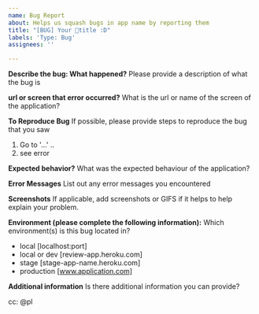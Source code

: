 ```yaml
---
name: Bug Report
about: Helps us squash bugs in app name by reporting them
title: "[BUG] Your 🐞title :D"
labels: 'Type: Bug'
assignees: ''

---
```


**Describe the bug: What happened?**
Please provide a description of what the bug is

**url or screen that error occurred?**
What is the url or name of the screen of the application?

**To Reproduce Bug**
If possible, please provide steps to reproduce the bug that you saw

1. Go to '...'
..
3. see error

**Expected behavior?**
What was the expected behaviour of the application?

**Error Messages**
List out any error messages you encountered


**Screenshots**
If applicable, add screenshots or GIFS if it helps to help explain your problem.

**Environment (please complete the following information):**
Which environment(s) is this bug located in?

- local        [localhost:port]
- local or dev [review-app.heroku.com]
- stage        [stage-app-name.heroku.com]
- production   [www.application.com]


**Additional information**
Is there additional information you can provide?

cc: @pl
